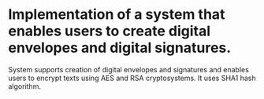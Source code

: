 # Implementation of a system that enables users to create digital envelopes and digital signatures.
System supports creation of digital envelopes and signatures and enables users to encrypt texts using
AES and RSA cryptosystems. It uses SHA1 hash algorithm.